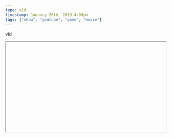 ```yaml
---
type: vid
timestamp: January 26th, 2019 4:09pm
tags: ["show", "youtube", "game", "movie"]
---
```

vid
<iframe width="500" height="281"  id="youtube_iframe" src="https://www.youtube.com/embed/SP8EoIBGog0\[!\[thumbnail\]\(http://i3.ytimg.com/vi//maxresdefault.jpg\)\]\(https://www.youtube.com/watch\?v=\)></iframe>                    
                                            
Great insights on the relationships between critics and content producers and mob mentality.  

For the record, I don't mind Uwe's movies, and I like a lot of the ideas he has, but I also typically shut them off half way through.

Double also: while drivel, there's a lot to like about the inaccurate Resident Evil adaptations.  Especially when compared to their animated counter parts.
 
                                                    <div id="footer">
                <span id="timestamp"> January 26th, 2019 4:09pm </span>
                                                          <span class="tag">show</span>
                                          <span class="tag">youtube</span>
                                          <span class="tag">game</span>
                                          <span class="tag">movie</span>
                                                    
            </body>
        </html>

        
<small>source: https://saturdayxiii.tumblr.com/post/182330559299</small>